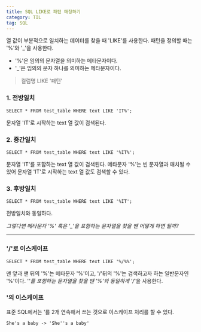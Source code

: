 ```yaml
---
title: SQL LIKE로 패턴 매칭하기
category: TIL
tag: SQL
---
```

열 값이 부분적으로 일치하는 데이터를 찾을 때 'LIKE'를 사용한다.
패턴을 정의할 때는 '%'와 '_'을 사용한다.
- '%'은 임의의 문자열을 의미하는 메타문자이다.
- '_'은 임의의 문자 하나를 의미하는 메타문자이다.
> 컬럼명 LIKE '패턴'

### 1. 전방일치
```
SELECT * FROM test_table WHERE text LIKE 'IT%';
```
문자열 'IT'로 시작하는 text 열 값이 검색된다. 

### 2. 중간일치
```
SELECT * FROM test_table WHERE text LIKE '%IT%';
```
문자열 'IT'를 포함하는 text 열 값이 검색된다. 메타문자 '%'는 빈 문자열과 매치될 수 있어 
문자열 'IT'로 시작하는 text 열 값도 검색할 수 있다.
### 3. 후방일치
```
SELECT * FROM test_table WHERE text LIKE '%IT';
```
전방일치와 동일하다. 

*그렇다면 메타문자 '%' 혹은 '_'을 포함하는 문자열을 찾을 땐 어떻게 하면 될까?*

------------

### '/'로 이스케이프

```
SELECT * FROM test_table WHERE text LIKE '%/%%';
```
맨 앞과 맨 뒤의 '%'는 메타문자 '%'이고, '/'뒤의 '%'는 검색하고자 하는 일반문자인 '%'이다.
'_'를 포함하는 문자열을 찾을 땐 '%'와 동일하게 '/_'을 사용한다.

### '의 이스케이프

표준 SQL에서는 '를 2개 연속해서 쓰는 것으로 이스케이프 처리를 할 수 있다.
```
She's a baby -> 'She''s a baby'
```